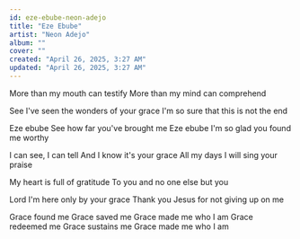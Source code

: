 ```yaml
---
id: eze-ebube-neon-adejo
title: "Eze Ebube"
artist: "Neon Adejo"
album: ""
cover: ""
created: "April 26, 2025, 3:27 AM"
updated: "April 26, 2025, 3:27 AM"
---
```


More than my mouth can testify
More than my mind can comprehend

See I've seen the wonders of your grace
I'm so sure that this is not the end

Eze ebube
See how far you've brought me
Eze ebube
I'm so glad you found me worthy

I can see, I can tell
And I know it's your grace
All my days I will sing your praise


My heart is full of gratitude
To you and no one else but you

Lord I'm here only by your grace
Thank you Jesus for not giving up on me

Grace found me
Grace saved me
Grace made me who I am
Grace redeemed me
Grace sustains me
Grace made me who I am